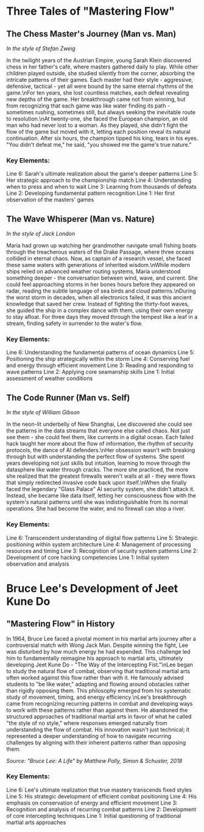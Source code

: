 # Three Tales of "Mastering Flow"

## The Chess Master\'s Journey (Man vs. Man)
*In the style of Stefan Zweig*

In the twilight years of the Austrian Empire, young Sarah Klein discovered chess in her father\'s café, where masters gathered daily to play. While other children played outside, she studied silently from the corner, absorbing the intricate patterns of their games. Each master had their style - aggressive, defensive, tactical - yet all were bound by the same eternal rhythms of the game.\nFor ten years, she lost countless matches, each defeat revealing new depths of the game. Her breakthrough came not from winning, but from recognizing that each game was like water finding its path - sometimes rushing, sometimes still, but always seeking the inevitable route to resolution.\nAt twenty-one, she faced the European champion, an old man who had never lost to a woman. As they played, she didn\'t fight the flow of the game but moved with it, letting each position reveal its natural continuation. After six hours, the champion tipped his king, tears in his eyes. "You didn\'t defeat me," he said, "you showed me the game\'s true nature."

### Key Elements:
Line 6: Sarah\'s ultimate realization about the game\'s deeper patterns
Line 5: Her strategic approach to the championship match
Line 4: Understanding when to press and when to wait
Line 3: Learning from thousands of defeats
Line 2: Developing fundamental pattern recognition
Line 1: Her first observation of the masters\' games

## The Wave Whisperer (Man vs. Nature)
*In the style of Jack London*

Maria had grown up watching her grandmother navigate small fishing boats through the treacherous waters of the Drake Passage, where three oceans collided in eternal chaos. Now, as captain of a research vessel, she faced these same waters with generations of inherited wisdom.\nWhile modern ships relied on advanced weather routing systems, Maria understood something deeper - the conversation between wind, wave, and current. She could feel approaching storms in her bones hours before they appeared on radar, reading the subtle language of sea birds and cloud patterns.\nDuring the worst storm in decades, when all electronics failed, it was this ancient knowledge that saved her crew. Instead of fighting the thirty-foot waves, she guided the ship in a complex dance with them, using their own energy to stay afloat. For three days they moved through the tempest like a leaf in a stream, finding safety in surrender to the water\'s flow.

### Key Elements:
Line 6: Understanding the fundamental patterns of ocean dynamics
Line 5: Positioning the ship strategically within the storm
Line 4: Conserving fuel and energy through efficient movement
Line 3: Reading and responding to wave patterns
Line 2: Applying core seamanship skills
Line 1: Initial assessment of weather conditions

## The Code Runner (Man vs. Self)
*In the style of William Gibson*

In the neon-lit underbelly of New Shanghai, Lee discovered she could see the patterns in the data streams that everyone else called chaos. Not just see them - she could feel them, like currents in a digital ocean. Each failed hack taught her more about the flow of information, the rhythm of security protocols, the dance of AI defenders.\nHer obsession wasn\'t with breaking through but with understanding the perfect flow of systems. She spent years developing not just skills but intuition, learning to move through the datasphere like water through cracks. The more she practiced, the more she realized that the greatest firewalls weren\'t walls at all - they were flows that simply redirected invasive code back upon itself.\nWhen she finally faced the legendary "Glass Palace" AI security system, she didn\'t attack it. Instead, she became like data itself, letting her consciousness flow with the system\'s natural patterns until she was indistinguishable from its normal operations. She had become the water, and no firewall can stop a river.

### Key Elements:
Line 6: Transcendent understanding of digital flow patterns
Line 5: Strategic positioning within system architecture
Line 4: Management of processing resources and timing
Line 3: Recognition of security system patterns
Line 2: Development of core hacking competencies
Line 1: Initial system observation and analysis
# Bruce Lee\'s Development of Jeet Kune Do

## "Mastering Flow" in History

In 1964, Bruce Lee faced a pivotal moment in his martial arts journey after a controversial match with Wong Jack Man. Despite winning the fight, Lee was disturbed by how much energy he had expended. This challenge led him to fundamentally reimagine his approach to martial arts, ultimately developing Jeet Kune Do - "The Way of the Intercepting Fist."\nLee began to study the natural flow of combat, observing that traditional martial arts often worked against this flow rather than with it. He famously advised students to "be like water," adapting and flowing around obstacles rather than rigidly opposing them. This philosophy emerged from his systematic study of movement, timing, and energy efficiency.\nLee\'s breakthrough came from recognizing recurring patterns in combat and developing ways to work with these patterns rather than against them. He abandoned the structured approaches of traditional martial arts in favor of what he called "the style of no style," where responses emerged naturally from understanding the flow of combat. His innovation wasn\'t just technical; it represented a deeper understanding of how to navigate recurring challenges by aligning with their inherent patterns rather than opposing them.

*Source: "Bruce Lee: A Life" by Matthew Polly, Simon & Schuster, 2018*

### Key Elements:
Line 6: Lee\'s ultimate realization that true mastery transcends fixed styles
Line 5: His strategic development of efficient combat positioning
Line 4: His emphasis on conservation of energy and efficient movement
Line 3: Recognition and analysis of recurring combat patterns
Line 2: Development of core intercepting techniques
Line 1: Initial questioning of traditional martial arts approaches

